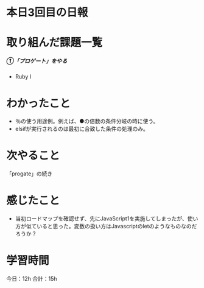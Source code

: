 # 本日3回目の日報
# 取り組んだ課題一覧
#####  ①「プロゲート」をやる
- Ruby I

# わかったこと
- ％の使う用途例。例えば、●の倍数の条件分岐の時に使う。
-  elsifが実行されるのは最初に合致した条件の処理のみ。

# 次やること
「progate」の続き

# 感じたこと
- 当初ロードマップを確認せず、先にJavaScript1を実施してしまったが、使い方が似ていると思った。変数の扱い方はJavascriptのletのようなものなのだろうか？

# 学習時間
今日：12h 合計：15h
